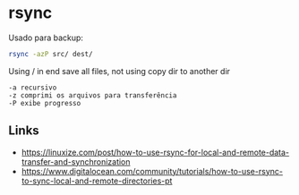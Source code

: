 # rsync

Usado para backup:

```bash
rsync -azP src/ dest/
```

Using / in end save all files, not using copy dir to another dir

```
-a recursivo
-z comprimi os arquivos para transferência
-P exibe progresso
```

## Links

- https://linuxize.com/post/how-to-use-rsync-for-local-and-remote-data-transfer-and-synchronization
- https://www.digitalocean.com/community/tutorials/how-to-use-rsync-to-sync-local-and-remote-directories-pt
